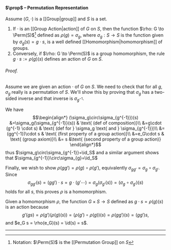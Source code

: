 #### $\prop$ – Permutation Representation
Assume $(G, \cdot)$ is a [[Group|group]] and $S$ is a set. 
1. If $\cdot$ is an [[Group Action|action]] of $G$ on $S$, then the function $\rho: G \to \Perm(S)$[^1] defined as $\rho(g) = \sigma_g$, where $\sigma_g:S\to S$ is the function given by $\sigma_g(s)=g \cdot s$, is a well defined [[Homomorphism|homomorphism]] of groups. 
2. Conversely, if $\rho: G \to \Perm(S)$ is a group homomorphism,  the rule $g \cdot s := \rho(g)(s)$ defines an action of $G$ on $S$. 

###### *Proof.*
Assume we are given an action $\cdot$ of $G$ on $S$. We need to check that for all $g$, $\sigma_g$ really is a permutation of $S$. We'll show this by proving that $\sigma_g$ has a two-sided inverse and that inverse is $\sigma_{g^{-1}}$.

We have
$$\begin{align*}
(\sigma_g\circ\sigma_{g^{-1}})(s) &=\sigma_g(\sigma_{g^{-1}}(s)) & \text{ (def of composition)}\\
&=g\cdot (g^{-1} \cdot s) & \text{ (def for } \sigma_g \text{ and } \sigma_{g^{-1}})\\
&=(gg^{-1})\cdot s & \text{ (first property of a group action)}\\
&=e_G\cdot s & \text{ (group axiom)}\\
&= s &\text{ (second property of a group action)}
\end{align*}$$
thus $\sigma_g\circ\sigma_{g^{-1}}=\id_S$ and a similar argument shows that $\sigma_{g^{-1}}\circ\sigma_{g}=\id_S$

Finally, we wish to show $\rho(gg')=\rho(g) \circ \rho(g')$, equivalently $\sigma_{gg'}=\sigma_g\circ\sigma_{g'}$. Since
$$\sigma_{gg'}(s) = (gg')\cdot s = g\cdot(g'\cdots) =\sigma_g\left(\sigma_{g'}(s)\right) = (\sigma_g\circ\sigma_{g'})(s)$$
holds for all $s$, this proves $\rho$ is a homomorphism.

Given a homomorphism $\rho$, the function $G \times S \to S$ defined as $g \cdot s = \rho(g)(s)$ is an action because $$g'(gs) = \rho(g')(\rho(g)(s)) = (\rho(g') \circ\rho(g))(s) = \rho(gg')(s) = (gg')s,$$and $e_G s = \rho(e_G)(s) = \id(s) = s$. 
***

[^1]: Notation: $\Perm(S)$ is the [[Permutation Group]] on $S$